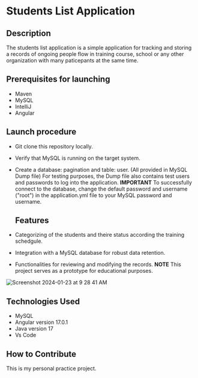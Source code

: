 # Students List Application

## Description
The students list application is a simple application for tracking and storing a records of ongoing people flow in training course, school or any other organization with many paticepants at the same time.

## Prerequisites for launching
 - Maven
 - MySQL
 - IntelliJ
 - Angular

## Launch procedure
- Git clone this repository locally.
- Verify that MySQL is running on the target system.
- Create a database: pagination and table: user. (All provided in MySQL Dump file)
For testing purposes, the Dump file also contains test users and passwords to log into the application. 
**IMPORTANT** To successfully connect to the database, change the default password and username ("root") in the application.yml file to your MySQL password and username.

  ## Features
- Categorizing of the students and theire status according the training schedgule.
- Integration with a MySQL database for robust data retention.
- Functionalities for reviewing and modifying the records.
**NOTE** This project serves as a prototype for educational purposes.
  
![Screenshot 2024-01-23 at 9 28 41 AM](https://github.com/emilsViksnins/Second_Project/assets/135007928/bb0e9a0d-7ea8-4619-9321-5c1773a36ef0)


## Technologies Used

- MySQL
- Angular version 17.0.1
- Java version 17
- Vs Code

## How to Contribute
This is my personal practice project.
